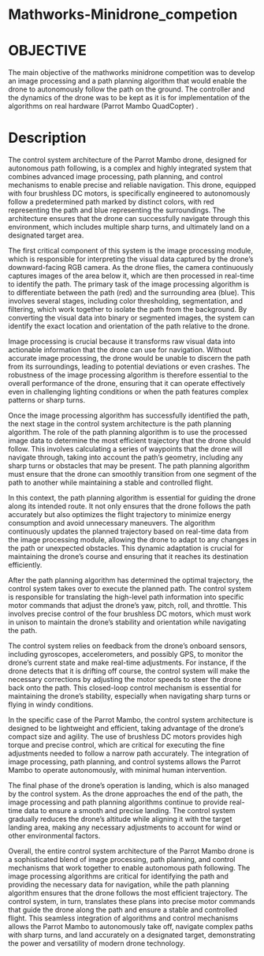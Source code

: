 # Mathworks-Minidrone_competion

# OBJECTIVE 

The main objective of the mathworks minidrone competition was to develop an image processing and a path planning algorithm that would enable the drone to autonomously follow the path on the ground. The controller and the dynamics of the drone was to be kept as it is for implementation of the algorithms on real hardware (Parrot Mambo QuadCopter) . 

# Description 

The control system architecture of the Parrot Mambo drone, designed for autonomous path following, is a complex and highly integrated system that combines advanced image processing, path planning, and control mechanisms to enable precise and reliable navigation. This drone, equipped with four brushless DC motors, is specifically engineered to autonomously follow a predetermined path marked by distinct colors, with red representing the path and blue representing the surroundings. The architecture ensures that the drone can successfully navigate through this environment, which includes multiple sharp turns, and ultimately land on a designated target area.

The first critical component of this system is the image processing module, which is responsible for interpreting the visual data captured by the drone’s downward-facing RGB camera. As the drone flies, the camera continuously captures images of the area below it, which are then processed in real-time to identify the path. The primary task of the image processing algorithm is to differentiate between the path (red) and the surrounding area (blue). This involves several stages, including color thresholding, segmentation, and filtering, which work together to isolate the path from the background. By converting the visual data into binary or segmented images, the system can identify the exact location and orientation of the path relative to the drone.

Image processing is crucial because it transforms raw visual data into actionable information that the drone can use for navigation. Without accurate image processing, the drone would be unable to discern the path from its surroundings, leading to potential deviations or even crashes. The robustness of the image processing algorithm is therefore essential to the overall performance of the drone, ensuring that it can operate effectively even in challenging lighting conditions or when the path features complex patterns or sharp turns.

Once the image processing algorithm has successfully identified the path, the next stage in the control system architecture is the path planning algorithm. The role of the path planning algorithm is to use the processed image data to determine the most efficient trajectory that the drone should follow. This involves calculating a series of waypoints that the drone will navigate through, taking into account the path’s geometry, including any sharp turns or obstacles that may be present. The path planning algorithm must ensure that the drone can smoothly transition from one segment of the path to another while maintaining a stable and controlled flight.

In this context, the path planning algorithm is essential for guiding the drone along its intended route. It not only ensures that the drone follows the path accurately but also optimizes the flight trajectory to minimize energy consumption and avoid unnecessary maneuvers. The algorithm continuously updates the planned trajectory based on real-time data from the image processing module, allowing the drone to adapt to any changes in the path or unexpected obstacles. This dynamic adaptation is crucial for maintaining the drone’s course and ensuring that it reaches its destination efficiently.

After the path planning algorithm has determined the optimal trajectory, the control system takes over to execute the planned path. The control system is responsible for translating the high-level path information into specific motor commands that adjust the drone’s yaw, pitch, roll, and throttle. This involves precise control of the four brushless DC motors, which must work in unison to maintain the drone’s stability and orientation while navigating the path.

The control system relies on feedback from the drone’s onboard sensors, including gyroscopes, accelerometers, and possibly GPS, to monitor the drone’s current state and make real-time adjustments. For instance, if the drone detects that it is drifting off course, the control system will make the necessary corrections by adjusting the motor speeds to steer the drone back onto the path. This closed-loop control mechanism is essential for maintaining the drone’s stability, especially when navigating sharp turns or flying in windy conditions.

In the specific case of the Parrot Mambo, the control system architecture is designed to be lightweight and efficient, taking advantage of the drone’s compact size and agility. The use of brushless DC motors provides high torque and precise control, which are critical for executing the fine adjustments needed to follow a narrow path accurately. The integration of image processing, path planning, and control systems allows the Parrot Mambo to operate autonomously, with minimal human intervention.

The final phase of the drone’s operation is landing, which is also managed by the control system. As the drone approaches the end of the path, the image processing and path planning algorithms continue to provide real-time data to ensure a smooth and precise landing. The control system gradually reduces the drone’s altitude while aligning it with the target landing area, making any necessary adjustments to account for wind or other environmental factors.

Overall, the entire control system architecture of the Parrot Mambo drone is a sophisticated blend of image processing, path planning, and control mechanisms that work together to enable autonomous path following. The image processing algorithms are critical for identifying the path and providing the necessary data for navigation, while the path planning algorithm ensures that the drone follows the most efficient trajectory. The control system, in turn, translates these plans into precise motor commands that guide the drone along the path and ensure a stable and controlled flight. This seamless integration of algorithms and control mechanisms allows the Parrot Mambo to autonomously take off, navigate complex paths with sharp turns, and land accurately on a designated target, demonstrating the power and versatility of modern drone technology.
